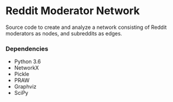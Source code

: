 # Reddit Moderator Network #
Source code to create and analyze a network consisting of Reddit moderators as nodes, and subreddits as edges.

### Dependencies ###
- Python 3.6
- NetworkX
- Pickle
- PRAW
- Graphviz
- SciPy